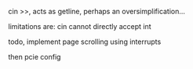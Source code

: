 cin >>, acts as getline, perhaps an oversimplification...

limitations are: cin cannot directly accept int

todo, implement page scrolling using interrupts

then pcie config

